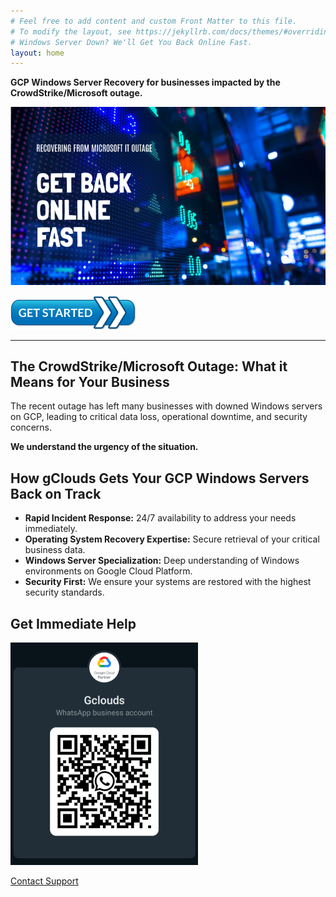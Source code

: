 ```yaml
---
# Feel free to add content and custom Front Matter to this file.
# To modify the layout, see https://jekyllrb.com/docs/themes/#overriding-theme-defaults
# Windows Server Down? We'll Get You Back Online Fast.
layout: home
---
```


**GCP Windows Server Recovery for businesses impacted by the CrowdStrike/Microsoft outage.**

![Get back online fast from CrowdStrike Outage](./images/microsoft_IT_Outage_2.png)

<a href="https://gcp.gclouds.co.uk/support.html" target="_blank"><img src="./images/get_started_x200.png" alt="Get Started"></a>

---

##  The CrowdStrike/Microsoft Outage:  What it Means for Your Business

The recent outage has left many businesses with downed Windows servers on GCP, leading to critical data loss, operational downtime, and security concerns.  

**We understand the urgency of the situation.**

## How gClouds Gets Your GCP Windows Servers Back on Track

* **Rapid Incident Response:** 24/7 availability to address your needs immediately.
* **Operating System Recovery Expertise:**  Secure retrieval of your critical business data.
* **Windows Server Specialization:** Deep understanding of Windows environments on Google Cloud Platform.
* **Security First:**  We ensure your systems are restored with the highest security standards.

## Get Immediate Help
![WhatsApp Business QR code](./images/whatsapp-qrx300.png) 

[Contact Support](https://gcp.gclouds.co.uk/support.html)